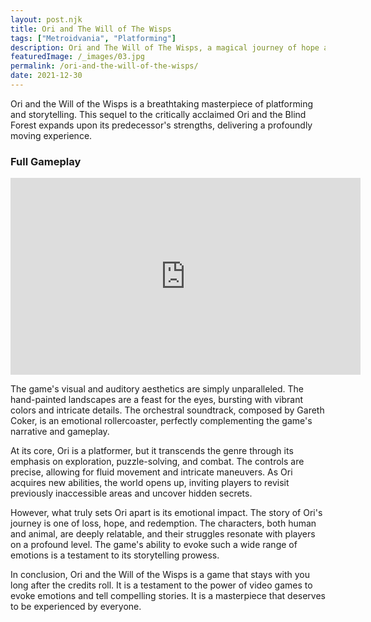 ```yaml
---
layout: post.njk
title: Ori and The Will of The Wisps
tags: ["Metroidvania", "Platforming"]
description: Ori and The Will of The Wisps, a magical journey of hope and loss. Explore, fight, and soar in this stunning platformer.
featuredImage: /_images/03.jpg
permalink: /ori-and-the-will-of-the-wisps/
date: 2021-12-30
---
```


Ori and the Will of the Wisps is a breathtaking masterpiece of platforming and storytelling. This sequel to the critically acclaimed Ori and the Blind Forest expands upon its predecessor's strengths, delivering a profoundly moving experience.

### Full Gameplay

<iframe width="560" height="315" src="https://www.youtube.com/embed/fXUrR6EiEcY?si=i4GDB0dzr94JC8Dk" title="YouTube video player" frameborder="0" allow="accelerometer; autoplay; clipboard-write; encrypted-media; gyroscope; picture-in-picture; web-share" referrerpolicy="strict-origin-when-cross-origin" allowfullscreen></iframe>

The game's visual and auditory aesthetics are simply unparalleled. The hand-painted landscapes are a feast for the eyes, bursting with vibrant colors and intricate details. The orchestral soundtrack, composed by Gareth Coker, is an emotional rollercoaster, perfectly complementing the game's narrative and gameplay.

At its core, Ori is a platformer, but it transcends the genre through its emphasis on exploration, puzzle-solving, and combat. The controls are precise, allowing for fluid movement and intricate maneuvers. As Ori acquires new abilities, the world opens up, inviting players to revisit previously inaccessible areas and uncover hidden secrets.

However, what truly sets Ori apart is its emotional impact. The story of Ori's journey is one of loss, hope, and redemption. The characters, both human and animal, are deeply relatable, and their struggles resonate with players on a profound level. The game's ability to evoke such a wide range of emotions is a testament to its storytelling prowess.

In conclusion, Ori and the Will of the Wisps is a game that stays with you long after the credits roll. It is a testament to the power of video games to evoke emotions and tell compelling stories. It is a masterpiece that deserves to be experienced by everyone.
